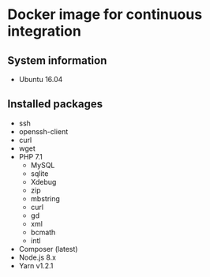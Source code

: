 # Docker image for continuous integration

## System information
  * Ubuntu 16.04

## Installed packages
  * ssh
  * openssh-client
  * curl
  * wget
  * PHP 7.1
    * MySQL
    * sqlite
    * Xdebug
    * zip
    * mbstring
    * curl
    * gd
    * xml
    * bcmath
    * intl
  * Composer (latest)
  * Node.js 8.x
  * Yarn v1.2.1
